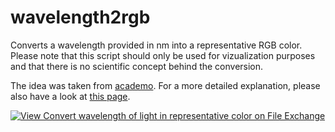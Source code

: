 # wavelength2rgb

Converts a wavelength provided in nm into a representative RGB color. Please note that this script should only be used for vizualization purposes and that there is no scientific concept behind the conversion.

The idea was taken from [academo](https://academo.org/demos/wavelength-to-colour-relationship/). For a more detailed explanation, please also have a look at [this page](http://www.midnightkite.com/color.html).

[![View Convert wavelength of light in representative color on File Exchange](https://www.mathworks.com/matlabcentral/images/matlab-file-exchange.svg)](https://ch.mathworks.com/matlabcentral/fileexchange/77894-convert-wavelength-of-light-in-representative-color)
